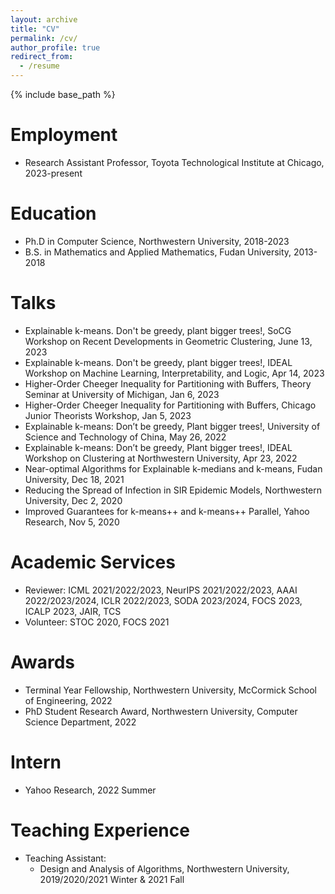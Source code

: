 ```yaml
---
layout: archive
title: "CV"
permalink: /cv/
author_profile: true
redirect_from:
  - /resume
---
```


{% include base_path %}

Employment
======
* Research Assistant Professor, Toyota Technological Institute at Chicago, 2023-present

Education
======
* Ph.D in Computer Science, Northwestern University, 2018-2023
* B.S. in Mathematics and Applied Mathematics, Fudan University, 2013-2018

Talks
======
* Explainable k-means. Don't be greedy, plant bigger trees!, SoCG Workshop on Recent Developments in Geometric Clustering, June 13, 2023
* Explainable k-means. Don't be greedy, plant bigger trees!, IDEAL Workshop on Machine Learning, Interpretability, and Logic, Apr 14, 2023
* Higher-Order Cheeger Inequality for Partitioning with Buffers, Theory Seminar at University of Michigan, Jan 6, 2023
* Higher-Order Cheeger Inequality for Partitioning with Buffers, Chicago Junior Theorists Workshop, Jan 5, 2023
* Explainable k-means: Don’t be greedy, Plant bigger trees!, University of Science and Technology of China, May 26, 2022 
* Explainable k-means: Don’t be greedy, Plant bigger trees!, IDEAL Workshop on Clustering at Northwestern University, Apr 23, 2022
* Near-optimal Algorithms for Explainable k-medians and k-means, Fudan University, Dec 18, 2021
* Reducing the Spread of Infection in SIR Epidemic Models, Northwestern University, Dec 2, 2020 
* Improved Guarantees for k-means++ and k-means++ Parallel, Yahoo Research, Nov 5, 2020  

Academic Services
======
* Reviewer: ICML 2021/2022/2023, NeurIPS 2021/2022/2023, AAAI 2022/2023/2024, ICLR 2022/2023, SODA 2023/2024, FOCS 2023, ICALP 2023, JAIR, TCS
* Volunteer: STOC 2020, FOCS 2021

Awards
======
* Terminal Year Fellowship, Northwestern University, McCormick School of Engineering, 2022
* PhD Student Research Award, Northwestern University, Computer Science Department, 2022

Intern
======
* Yahoo Research, 2022 Summer

Teaching Experience
======
* Teaching Assistant: 
  * Design and Analysis of Algorithms, Northwestern University, 2019/2020/2021 Winter & 2021 Fall

<!-- Work experience
======
* Summer 2015: Research Assistant
  * Github University
  * Duties included: Tagging issues
  * Supervisor: Professor Git

* Fall 2015: Research Assistant
  * Github University
  * Duties included: Merging pull requests
  * Supervisor: Professor Hub
  
Skills
======
* Skill 1
* Skill 2
  * Sub-skill 2.1
  * Sub-skill 2.2
  * Sub-skill 2.3
* Skill 3

Publications
======
  <ul>{% for post in site.publications %}
    {% include archive-single-cv.html %}
  {% endfor %}</ul>
  
Talks
======
  <ul>{% for post in site.talks %}
    {% include archive-single-talk-cv.html %}
  {% endfor %}</ul>
  
Teaching
======
  <ul>{% for post in site.teaching %}
    {% include archive-single-cv.html %}
  {% endfor %}</ul>
  
Service and leadership
======
* Currently signed in to 43 different slack teams -->
